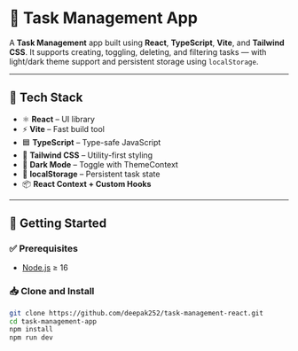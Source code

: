 # 📝 Task Management App

A **Task Management** app built using **React**, **TypeScript**, **Vite**, and **Tailwind CSS**. It supports creating, toggling, deleting, and filtering tasks — with light/dark theme support and persistent storage using `localStorage`.

---

## 🔧 Tech Stack

- ⚛️ **React** – UI library
- ⚡ **Vite** – Fast build tool
- 🟦 **TypeScript** – Type-safe JavaScript
- 🎨 **Tailwind CSS** – Utility-first styling
- 🌙 **Dark Mode** – Toggle with ThemeContext
- 💾 **localStorage** – Persistent task state
- 📦 **React Context + Custom Hooks**

---

## 🚀 Getting Started

### ✅ Prerequisites

- [Node.js](https://nodejs.org/) ≥ 16

### 📥 Clone and Install

```bash
git clone https://github.com/deepak252/task-management-react.git
cd task-management-app
npm install
npm run dev